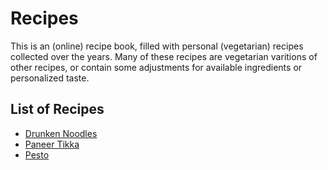 # Recipes
This is an (online) recipe book, filled with personal (vegetarian) recipes collected over the years. Many of these recipes are vegetarian varitions of other recipes, or contain some adjustments for available ingredients or personalized taste.

## List of Recipes
- [Drunken Noodles](drunken-noodles.md)
- [Paneer Tikka](paneer-tikka.md)
- [Pesto](pesto.md)
